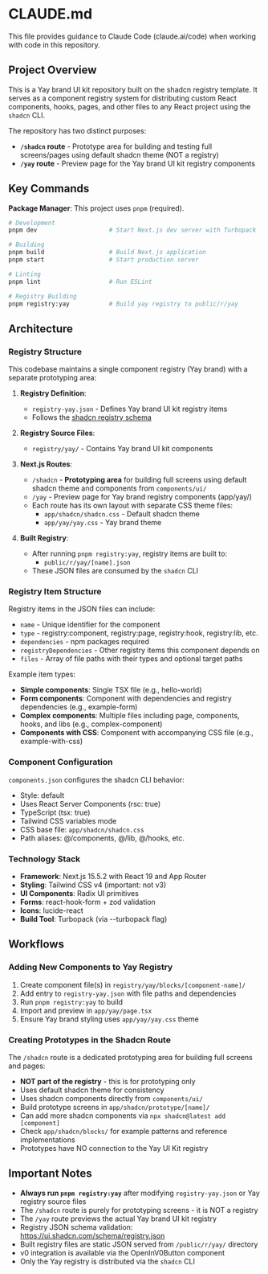 # CLAUDE.md

This file provides guidance to Claude Code (claude.ai/code) when working with code in this repository.

## Project Overview

This is a Yay brand UI kit repository built on the shadcn registry template. It serves as a component registry system for distributing custom React components, hooks, pages, and other files to any React project using the `shadcn` CLI.

The repository has two distinct purposes:
- **`/shadcn` route** - Prototype area for building and testing full screens/pages using default shadcn theme (NOT a registry)
- **`/yay` route** - Preview page for the Yay brand UI kit registry components

## Key Commands

**Package Manager**: This project uses `pnpm` (required).

```bash
# Development
pnpm dev                    # Start Next.js dev server with Turbopack

# Building
pnpm build                  # Build Next.js application
pnpm start                  # Start production server

# Linting
pnpm lint                   # Run ESLint

# Registry Building
pnpm registry:yay           # Build yay registry to public/r/yay
```

## Architecture

### Registry Structure

This codebase maintains a single component registry (Yay brand) with a separate prototyping area:

1. **Registry Definition**:
   - `registry-yay.json` - Defines Yay brand UI kit registry items
   - Follows the [shadcn registry schema](https://ui.shadcn.com/schema/registry.json)

2. **Registry Source Files**:
   - `registry/yay/` - Contains Yay brand UI kit components

3. **Next.js Routes**:
   - `/shadcn` - **Prototyping area** for building full screens using default shadcn theme and components from `components/ui/`
   - `/yay` - Preview page for Yay brand registry components (app/yay/)
   - Each route has its own layout with separate CSS theme files:
     - `app/shadcn/shadcn.css` - Default shadcn theme
     - `app/yay/yay.css` - Yay brand theme

4. **Built Registry**:
   - After running `pnpm registry:yay`, registry items are built to:
     - `public/r/yay/[name].json`
   - These JSON files are consumed by the `shadcn` CLI

### Registry Item Structure

Registry items in the JSON files can include:
- `name` - Unique identifier for the component
- `type` - registry:component, registry:page, registry:hook, registry:lib, etc.
- `dependencies` - npm packages required
- `registryDependencies` - Other registry items this component depends on
- `files` - Array of file paths with their types and optional target paths

Example item types:
- **Simple components**: Single TSX file (e.g., hello-world)
- **Form components**: Component with dependencies and registry dependencies (e.g., example-form)
- **Complex components**: Multiple files including page, components, hooks, and libs (e.g., complex-component)
- **Components with CSS**: Component with accompanying CSS file (e.g., example-with-css)

### Component Configuration

`components.json` configures the shadcn CLI behavior:
- Style: default
- Uses React Server Components (rsc: true)
- TypeScript (tsx: true)
- Tailwind CSS variables mode
- CSS base file: `app/shadcn/shadcn.css`
- Path aliases: @/components, @/lib, @/hooks, etc.

### Technology Stack

- **Framework**: Next.js 15.5.2 with React 19 and App Router
- **Styling**: Tailwind CSS v4 (important: not v3)
- **UI Components**: Radix UI primitives
- **Forms**: react-hook-form + zod validation
- **Icons**: lucide-react
- **Build Tool**: Turbopack (via --turbopack flag)

## Workflows

### Adding New Components to Yay Registry

1. Create component file(s) in `registry/yay/blocks/[component-name]/`
2. Add entry to `registry-yay.json` with file paths and dependencies
3. Run `pnpm registry:yay` to build
4. Import and preview in `app/yay/page.tsx`
5. Ensure Yay brand styling uses `app/yay/yay.css` theme

### Creating Prototypes in the Shadcn Route

The `/shadcn` route is a dedicated prototyping area for building full screens and pages:
- **NOT part of the registry** - this is for prototyping only
- Uses default shadcn theme for consistency
- Uses shadcn components directly from `components/ui/`
- Build prototype screens in `app/shadcn/prototype/[name]/`
- Can add more shadcn components via `npx shadcn@latest add [component]`
- Check `app/shadcn/blocks/` for example patterns and reference implementations
- Prototypes have NO connection to the Yay UI Kit registry

## Important Notes

- **Always run `pnpm registry:yay`** after modifying `registry-yay.json` or Yay registry source files
- The `/shadcn` route is purely for prototyping screens - it is NOT a registry
- The `/yay` route previews the actual Yay brand UI kit registry
- Registry JSON schema validation: https://ui.shadcn.com/schema/registry.json
- Built registry files are static JSON served from `/public/r/yay/` directory
- v0 integration is available via the OpenInV0Button component
- Only the Yay registry is distributed via the `shadcn` CLI

